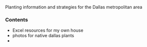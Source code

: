 
Planting information and strategies for the Dallas metropolitan area

### Contents

* Excel resources for my own house
* photos for native dallas plants
* 

